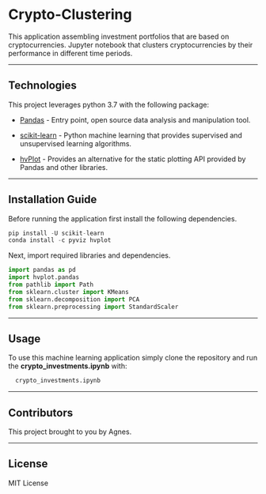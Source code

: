 # Crypto-Clustering

This application assembling investment portfolios that are based on cryptocurrencies. Jupyter notebook that clusters cryptocurrencies by their performance in different time periods.

---

## Technologies

This project leverages python 3.7 with the following package:

* [Pandas](https://pandas.pydata.org/) - Entry point, open source data analysis and manipulation tool.

* [scikit-learn](https://scikit-learn.org/stable/) - Python machine learning that provides supervised and unsupervised learning algorithms.

* [hvPlot](https://hvplot.holoviz.org/) - Provides an alternative for the static plotting API provided by Pandas and other libraries.

---

## Installation Guide

Before running the application first install the following dependencies.

```python
pip install -U scikit-learn
conda install -c pyviz hvplot
```

Next, import required libraries and dependencies.

```python
import pandas as pd
import hvplot.pandas
from pathlib import Path
from sklearn.cluster import KMeans
from sklearn.decomposition import PCA
from sklearn.preprocessing import StandardScaler
```

---

## Usage

To use this machine learning application simply clone the repository and run the **crypto_investments.ipynb** with:

```python
  crypto_investments.ipynb
```

---

## Contributors

This project brought to you by Agnes.

---

## License
MIT License
